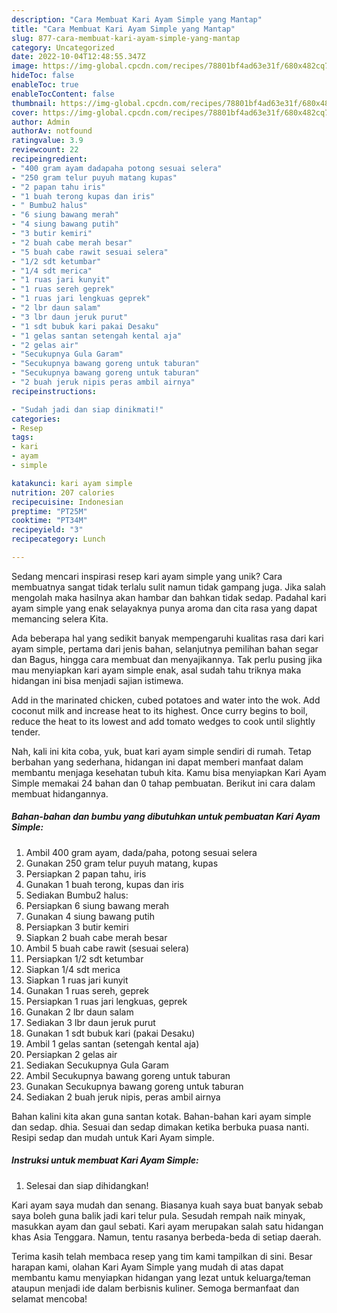 ```yaml
---
description: "Cara Membuat Kari Ayam Simple yang Mantap"
title: "Cara Membuat Kari Ayam Simple yang Mantap"
slug: 877-cara-membuat-kari-ayam-simple-yang-mantap
category: Uncategorized
date: 2022-10-04T12:48:55.347Z
image: https://img-global.cpcdn.com/recipes/78801bf4ad63e31f/680x482cq70/kari-ayam-simple-foto-resep-utama.jpg
hideToc: false
enableToc: true
enableTocContent: false
thumbnail: https://img-global.cpcdn.com/recipes/78801bf4ad63e31f/680x482cq70/kari-ayam-simple-foto-resep-utama.jpg
cover: https://img-global.cpcdn.com/recipes/78801bf4ad63e31f/680x482cq70/kari-ayam-simple-foto-resep-utama.jpg
author: Admin
authorAv: notfound
ratingvalue: 3.9
reviewcount: 22
recipeingredient:
- "400 gram ayam dadapaha potong sesuai selera"
- "250 gram telur puyuh matang kupas"
- "2 papan tahu iris"
- "1 buah terong kupas dan iris"
- " Bumbu2 halus"
- "6 siung bawang merah"
- "4 siung bawang putih"
- "3 butir kemiri"
- "2 buah cabe merah besar"
- "5 buah cabe rawit sesuai selera"
- "1/2 sdt ketumbar"
- "1/4 sdt merica"
- "1 ruas jari kunyit"
- "1 ruas sereh geprek"
- "1 ruas jari lengkuas geprek"
- "2 lbr daun salam"
- "3 lbr daun jeruk purut"
- "1 sdt bubuk kari pakai Desaku"
- "1 gelas santan setengah kental aja"
- "2 gelas air"
- "Secukupnya Gula Garam"
- "Secukupnya bawang goreng untuk taburan"
- "Secukupnya bawang goreng untuk taburan"
- "2 buah jeruk nipis peras ambil airnya"
recipeinstructions:

- "Sudah jadi dan siap dinikmati!"
categories:
- Resep
tags:
- kari
- ayam
- simple

katakunci: kari ayam simple 
nutrition: 207 calories
recipecuisine: Indonesian
preptime: "PT25M"
cooktime: "PT34M"
recipeyield: "3"
recipecategory: Lunch

---
```





Sedang mencari inspirasi resep kari ayam simple yang unik? Cara membuatnya sangat tidak terlalu sulit namun tidak gampang juga. Jika salah mengolah maka hasilnya akan hambar dan bahkan tidak sedap. Padahal kari ayam simple yang enak selayaknya punya aroma dan cita rasa yang dapat memancing selera Kita.





Ada beberapa hal yang sedikit banyak mempengaruhi kualitas rasa dari kari ayam simple, pertama dari jenis bahan, selanjutnya pemilihan bahan segar dan Bagus, hingga cara membuat dan menyajikannya. Tak perlu pusing jika mau menyiapkan kari ayam simple enak,      asal sudah tahu triknya maka hidangan ini bisa menjadi sajian istimewa.














Add in the marinated chicken, cubed potatoes and water into the wok. Add coconut milk and increase heat to its highest. Once curry begins to boil, reduce the heat to its lowest and add tomato wedges to cook until slightly tender.






Nah, kali ini kita coba, yuk, buat kari ayam simple sendiri di rumah. Tetap berbahan yang sederhana, hidangan ini dapat memberi manfaat dalam membantu menjaga kesehatan tubuh kita. Kamu bisa menyiapkan Kari Ayam Simple memakai 24 bahan dan 0 tahap pembuatan. Berikut ini cara dalam membuat hidangannya.

<!--inarticleads1-->

##### Bahan-bahan dan bumbu yang dibutuhkan untuk pembuatan Kari Ayam Simple:

1. Ambil 400 gram ayam, dada/paha, potong sesuai selera
1. Gunakan 250 gram telur puyuh matang, kupas
1. Persiapkan 2 papan tahu, iris
1. Gunakan 1 buah terong, kupas dan iris
1. Sediakan  Bumbu2 halus:
1. Persiapkan 6 siung bawang merah
1. Gunakan 4 siung bawang putih
1. Persiapkan 3 butir kemiri
1. Siapkan 2 buah cabe merah besar
1. Ambil 5 buah cabe rawit (sesuai selera)
1. Persiapkan 1/2 sdt ketumbar
1. Siapkan 1/4 sdt merica
1. Siapkan 1 ruas jari kunyit
1. Gunakan 1 ruas sereh, geprek
1. Persiapkan 1 ruas jari lengkuas, geprek
1. Gunakan 2 lbr daun salam
1. Sediakan 3 lbr daun jeruk purut
1. Gunakan 1 sdt bubuk kari (pakai Desaku)
1. Ambil 1 gelas santan (setengah kental aja)
1. Persiapkan 2 gelas air
1. Sediakan Secukupnya Gula Garam
1. Ambil Secukupnya bawang goreng untuk taburan
1. Gunakan Secukupnya bawang goreng untuk taburan
1. Sediakan 2 buah jeruk nipis, peras ambil airnya


Bahan kalini kita akan guna santan kotak. Bahan-bahan kari ayam simple dan sedap. dhia. Sesuai dan sedap dimakan ketika berbuka puasa nanti. Resipi sedap dan mudah untuk Kari Ayam simple. 

<!--inarticleads2-->

##### Instruksi untuk membuat Kari Ayam Simple:


1. Selesai dan siap dihidangkan!

Kari ayam saya mudah dan senang. Biasanya kuah saya buat banyak sebab saya boleh guna balik jadi kari telur pula. Sesudah rempah naik minyak, masukkan ayam dan gaul sebati. Kari ayam merupakan salah satu hidangan khas Asia Tenggara. Namun, tentu rasanya berbeda-beda di setiap daerah. 

Terima kasih telah membaca resep yang tim kami tampilkan di sini. Besar harapan kami, olahan Kari Ayam Simple yang mudah di atas dapat membantu kamu menyiapkan hidangan yang lezat untuk keluarga/teman ataupun menjadi ide dalam berbisnis kuliner. Semoga bermanfaat dan selamat mencoba!
